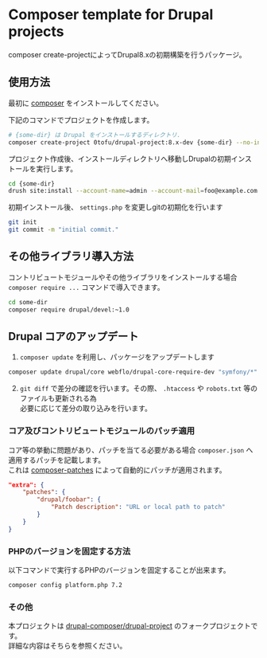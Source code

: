 # Composer template for Drupal projects

composer create-projectによってDrupal8.xの初期構築を行うパッケージ。

## 使用方法

最初に [composer](https://getcomposer.org/doc/00-intro.md#installation-linux-unix-osx) をインストールしてください。

下記のコマンドでプロジェクトを作成します。

```bash
# {some-dir} は Drupal をインストールするディレクトリ.
composer create-project 0tofu/drupal-project:8.x-dev {some-dir} --no-interaction
```

プロジェクト作成後、インストールディレクトリへ移動しDrupalの初期インストールを実行します。

```bash
cd {some-dir}
drush site:install --account-name=admin --account-mail=foo@example.com --account-pass=pass --locale=ja --db-url=mysql://user:password@host:port/dbname
```

初期インストール後、 `settings.php` を変更しgitの初期化を行います

```bash
git init
git commit -m "initial commit."
```

## その他ライブラリ導入方法

コントリビュートモジュールやその他ライブラリをインストールする場合
`composer require ...` コマンドで導入できます。

```bash
cd some-dir
composer require drupal/devel:~1.0
```

## Drupal コアのアップデート

1. `composer update` を利用し、パッケージをアップデートします

```bash
composer update drupal/core webflo/drupal-core-require-dev "symfony/*" --with-dependencies
```

2. `git diff` で差分の確認を行います。その際、 `.htaccess` や `robots.txt` 等のファイルも更新される為  
   必要に応じて差分の取り込みを行います。

### コア及びコントリビュートモジュールのパッチ適用

コア等の挙動に問題があり、パッチを当てる必要がある場合 `composer.json` へ適用するパッチを記載します。  
これは [composer-patches](https://github.com/cweagans/composer-patches) によって自動的にパッチが適用されます。

```json
"extra": {
    "patches": {
        "drupal/foobar": {
            "Patch description": "URL or local path to patch"
        }
    }
}
```

### PHPのバージョンを固定する方法

以下コマンドで実行するPHPのバージョンを固定することが出来ます。

```bash
composer config platform.php 7.2
```

### その他

本プロジェクトは [drupal-composer/drupal-project](https://github.com/drupal-composer/drupal-project) のフォークプロジェクトです。  
詳細な内容はそちらを参照ください。